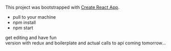 This project was bootstrapped with [Create React App](https://github.com/facebookincubator/create-react-app).

* pull to your machine
* npm install
* npm start

get editing and have fun  
version with redux and boilerplate and actual calls to api coming tomorrow...
